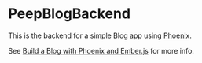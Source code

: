 # PeepBlogBackend

This is the backend for a simple Blog app using [Phoenix](http://phoenixframework.org).

See [Build a Blog with Phoenix and Ember.js](http://maxwellholder.com/blog/build-a-blog-with-phoenix-and-ember) for more info.
